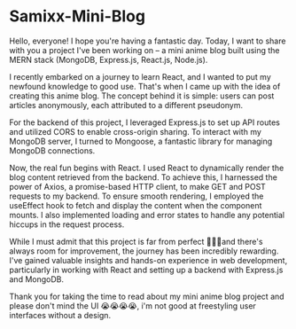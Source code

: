 # Samixx-Mini-Blog

Hello, everyone! I hope you're having a fantastic day. Today, I want to share with you a project I've been working on – a mini anime blog built using the MERN stack (MongoDB, Express.js, React.js, Node.js). 

I recently embarked on a journey to learn React, and I wanted to put my newfound knowledge to good use. That's when I came up with the idea of creating this anime blog. The concept behind it is simple: users can post articles anonymously, each attributed to a different pseudonym.

For the backend of this project, I leveraged Express.js to set up API routes and utilized CORS to enable cross-origin sharing. To interact with my MongoDB server, I turned to Mongoose, a fantastic library for managing MongoDB connections.

Now, the real fun begins with React. I used React to dynamically render the blog content retrieved from the backend. To achieve this, I harnessed the power of Axios, a promise-based HTTP client, to make GET and POST requests to my backend. To ensure smooth rendering, I employed the useEffect hook to fetch and display the content when the component mounts. I also implemented loading and error states to handle any potential hiccups in the request process.

While I must admit that this project is far from perfect 🤧🤧🤧and there's always room for improvement, the journey has been incredibly rewarding. I've gained valuable insights and hands-on experience in web development, particularly in working with React and setting up a backend with Express.js and MongoDB.

Thank you for taking the time to read about my mini anime blog project and please don't mind the UI 😭😭😭😭, i'm not good at freestyling user interfaces without a design.
